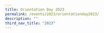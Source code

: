 ```yaml
---
title: Orientation Day 2023
permalink: /events/2023/orientationday2023/
description: ""
third_nav_title: "2023"
---
```

